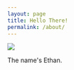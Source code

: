 ```yaml
---
layout: page
title: Hello There!
permalink: /about/
---
```


![][about-header]

The name's Ethan.

[about-header]: /images/about.jpg
